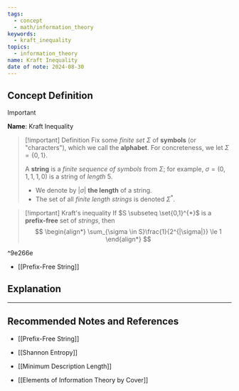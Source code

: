 ```yaml
---
tags:
  - concept
  - math/information_theory
keywords:
  - kraft_inequality
topics:
  - information_theory
name: Kraft Inequality
date of note: 2024-08-30
---
```


## Concept Definition

>[!important]
>**Name**: Kraft Inequality

>[!important] Definition
>Fix some *finite set* $\Sigma$ of **symbols** (or "characters"), which we call the **alphabet**. For concreteness, we let $\Sigma = \{0,1\}$.  
>
>A **string** is a *finite sequence of symbols* from $\Sigma$; for example,  $\sigma = (0,1,1,1,0)$ is a string of *length* $5$. 
>- We denote by $|\sigma|$ **the length** of a string. 
>- The set of all *finite length strings* is denoted $\Sigma^{*}$. 


>[!important] Kraft's inequality
>If $S \subseteq \set{0,1}^{*}$ is a **prefix-free** set of *strings*, then
>$$
> \begin{align*}
> \sum_{\sigma \in S}\frac{1}{2^{|\sigma|}} \le 1
> \end{align*}
>$$ 

^9e266e

- [[Prefix-Free String]]

## Explanation





-----------
##  Recommended Notes and References


- [[Prefix-Free String]]
- [[Shannon Entropy]]
- [[Minimum Description Length]]

- [[Elements of Information Theory by Cover]] 